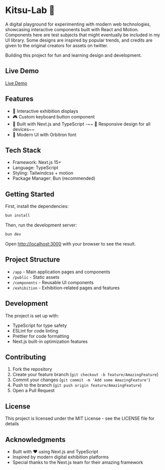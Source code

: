 # Kitsu-Lab 🎨

A digital playground for experimenting with modern web technologies, showcasing interactive components built with React and Motion. Components here are test subjects that might eventually be included in my UI library. Some designs are inspired by popular trends, and credits are given to the original creators for assets on twitter.

Building this project for fun and learning design and development.

## Live Demo

[Live Demo](https://lab.kitsunelabs.xyz/)

## Features

- 🎨 Interactive exhibition displays
- 🎮 Custom keyboard button component
- 🚀 Built with Next.js and TypeScript
-~~ 📱 Responsive design for all devices~~
- 🎨 Modern UI with Orbitron font

## Tech Stack

- Framework: Next.js 15+
- Language: TypeScript
- Styling: Tailwindcss + motion
- Package Manager: Bun (recommended)

## Getting Started

First, install the dependencies:

```bash
bun install
```

Then, run the development server:

```bash
bun dev
```

Open [http://localhost:3000](http://localhost:3000) with your browser to see the result.

## Project Structure

- `/app` - Main application pages and components
- `/public` - Static assets
- `/components` - Reusable UI components
- `/exhibition` - Exhibition-related pages and features

## Development

The project is set up with:

- TypeScript for type safety
- ESLint for code linting
- Prettier for code formatting
- Next.js built-in optimization features

## Contributing

1. Fork the repository
2. Create your feature branch (`git checkout -b feature/AmazingFeature`)
3. Commit your changes (`git commit -m 'Add some AmazingFeature'`)
4. Push to the branch (`git push origin feature/AmazingFeature`)
5. Open a Pull Request

## License

This project is licensed under the MIT License - see the LICENSE file for details

## Acknowledgments

- Built with ❤️ using Next.js and TypeScript
- Inspired by modern digital exhibition platforms
- Special thanks to the Next.js team for their amazing framework
